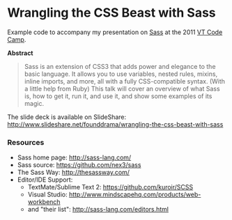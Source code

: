 # Wrangling the CSS Beast with Sass

Example code to accompany my presentation on [Sass](http://sass-lang.com) at
the 2011 [VT Code Camp](http://vtcodecamp.org/).

**Abstract**

> Sass is an extension of CSS3 that adds power and elegance to the basic
> language. It allows you to use variables, nested rules, mixins, inline
> imports, and more, all with a fully CSS-compatible syntax. (With a little help
> from Ruby) This talk will cover an overview of what Sass is, how to get it,
> run it, and use it, and show some examples of its magic.

The slide deck is available on SlideShare: http://www.slideshare.net/founddrama/wrangling-the-css-beast-with-sass

### Resources

* Sass home page: http://sass-lang.com/
* Sass source: https://github.com/nex3/sass
* The Sass Way: http://thesassway.com/
* Editor/IDE Support:
  * TextMate/Sublime Text 2: https://github.com/kuroir/SCSS
  * Visual Studio: http://www.mindscapehq.com/products/web-workbench
  * and "their list": http://sass-lang.com/editors.html